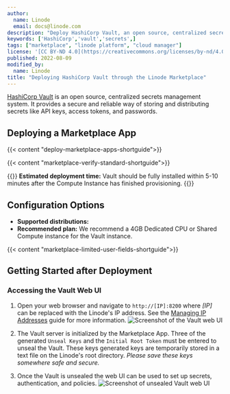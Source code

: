 ```yaml
---
author:
  name: Linode
  email: docs@linode.com
description: "Deploy HashiCorp Vault, an open source, centralized secrets management system, on a Linode Compute Instance.'"
keywords: ['HashiCorp','vault','secrets',]
tags: ["marketplace", "linode platform", "cloud manager"]
license: '[CC BY-ND 4.0](https://creativecommons.org/licenses/by-nd/4.0)'
published: 2022-08-09
modified_by:
  name: Linode
title: "Deploying HashiCorp Vault through the Linode Marketplace"
---
```


[HashiCorp Vault](https://www.vaultproject.io/) is an open source, centralized secrets management system. It provides a secure and reliable way of storing and distributing secrets like API keys, access tokens, and passwords.

## Deploying a Marketplace App

{{< content "deploy-marketplace-apps-shortguide">}}

{{< content "marketplace-verify-standard-shortguide">}}

{{<note>}}
**Estimated deployment time:** Vault should be fully installed within 5-10 minutes after the Compute Instance has finished provisioning.
{{</note>}}

## Configuration Options

- **Supported distributions:**
- **Recommended plan:** We recommend a 4GB Dedicated CPU or Shared Compute instance for the Vault instance.

{{< content "marketplace-limited-user-fields-shortguide">}}

## Getting Started after Deployment

### Accessing the Vault Web UI

1. Open your web browser and navigate to `http://[IP]:8200` where *[IP]* can be replaced with the Linode's IP address. See the [Managing IP Addresses](/docs/guides/managing-ip-addresses/) guide for more information.
   ![Screenshot of the Vault web UI](vault-webUI.png)

2. The Vault server is initialized by the Marketplace App. Three of the generated `Unseal Keys` and the `Initial Root Token` must be entered to unseal the Vault. These keys generated keys are temporarily stored in a text file on the Linode's root directory. *Please save these keys somewhere safe and secure.*

3. Once the Vault is unsealed the web UI can be used to set up secrets, authentication, and policies.
   ![Screenshot of unsealed Vault web UI](vault-unsealed.png) 
